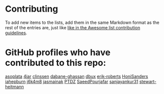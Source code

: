 # Contributing

To add new items to the lists, add them in the same Markdown format as the rest
of the entries are, just like [like in the Awesome list contribution
guidelines](https://github.com/sindresorhus/awesome/blob/master/contributing.md).

# GitHub profiles who have contributed to this repo:

[asoplata](https://github.com/asoplata)
[4iar](https://github.com/4iar)
[clinssen](https://github.com/clinssen)
[dabane-ghassan](https://github.com/dabane-ghassan)
[dbux](https://github.com/dbux)
[erik-roberts](https://github.com/erik-roberts)
[HoniSanders](https://github.com/HoniSanders)
[iahepburn](https://github.com/iahepburn)
[j6k4m8](https://github.com/j6k4m8)
[jasmainak](https://github.com/jasmainak)
[PTDZ](https://github.com/PTDZ)
[SaeedPourjafar](https://github.com/SaeedPourjafar)
[sanjayankur31](https://github.com/sanjayankur31)
[stewart-heitmann](https://github.com/stewart-heitmann)
